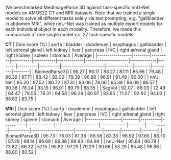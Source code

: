 <!-- DO NOT CHANGE MARKDOWN HEADERS. IF CHANGED, MODEL CARD MAY BE REJECTED BY A REVIEWER -->

<!-- `evaluation.md` is highly recommended, but not required. It captures information about the performance of the model. We highly recommend including this section as this information is often used to decide what model to use. -->

We benchmarked MedImageParse 3D against task-specific nnU-Net models on AMOS22 CT and MRI datasets. Note that we trained a single model to solve all different tasks solely via text prompting, e.g. "gallbladder in abdomen MRI", while nnU-Net was trained as multiple expert models for each individual object in each modality. Therefore, we made this comparison of one single model v.s. 27 task-specific models.

**CT**
| Dice score (%)           | aorta  | bladder | duodenum | esophagus | gallbladder | left adrenal gland | left kidney | liver  | pancreas | IVC | right adrenal gland | right kidney | spleen | stomach | Average   |
|-----------------|--------|---------|----------|-----------|-------------|---------------------|-------------|--------|----------|----------|---------------------|-------------|--------|---------|--------|
| BiomedParse3D  | 95.27 | 90.17  | 83.27   | 87.11    | 85.96      | 79.48              | 96.39      | 97.71 | 88.42   | 92.02   | 79.39              | 96.88      | 96.91 | 91.49  | 90.00 |
| nnU-Net        | 95.20 | 87.52  | 80.72   | 87.31    | 83.06      | 78.06              | 95.39      | 96.09 | 86.57   | 90.38   | 78.24              | 93.19      | 96.91 | 89.79  | 88.35 |
| SegVol      | 92.07  | 88.03   | 72.49    | 64.47    | 79.05       | 76.31               | 94.58       | 96.24  | 80.97    | 83.65    | 71.07               | 92.92       | 94.03  | 88.82   | 83.75  |

**MRI**
| Dice score (%)           | aorta  | duodenum | esophagus | gallbladder | left adrenal gland | left kidney | liver  | pancreas | IVC | right adrenal gland | right kidney | spleen | stomach | Average   |
|-----------------|--------|----------|-----------|-------------|---------------------|-------------|--------|----------|----------|---------------------|-------------|--------|---------|--------|
| BiomedParse3D  | 95.73 | 76.03   | 81.38    | 66.58      | 63.35              | 96.92      | 97.65 | 88.70   | 87.26   | 68.14              | 96.69      | 96.88 | 88.93  | 84.94 |
| nnU-Net        | 95.64 | 66.78   | 73.62    | 66.32      | 57.15              | 95.82      | 97.25 | 79.29   | 90.66   | 53.29              | 85.48      | 96.66 | 88.80  | 80.52 |


